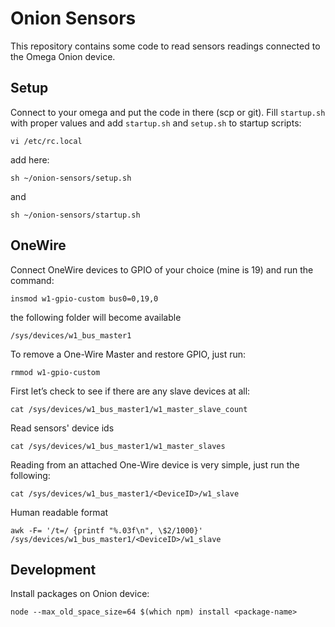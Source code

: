 # Onion Sensors

This repository contains some code to read sensors readings connected to the Omega Onion device.

## Setup

Connect to your omega and put the code in there (scp or git). Fill `startup.sh` with proper values and add `startup.sh` and `setup.sh` to startup scripts:

```
vi /etc/rc.local
```

add here:

```
sh ~/onion-sensors/setup.sh
```

and

```
sh ~/onion-sensors/startup.sh
```

## OneWire

Connect OneWire devices to GPIO of your choice (mine is 19) and run the command:

```
insmod w1-gpio-custom bus0=0,19,0
```

the following folder will become available

```
/sys/devices/w1_bus_master1
```

To remove a One-Wire Master and restore GPIO, just run:

```
rmmod w1-gpio-custom
```

First let’s check to see if there are any slave devices at all:

```
cat /sys/devices/w1_bus_master1/w1_master_slave_count
```

Read sensors' device ids

```
cat /sys/devices/w1_bus_master1/w1_master_slaves
```

Reading from an attached One-Wire device is very simple, just run the following:

```
cat /sys/devices/w1_bus_master1/<DeviceID>/w1_slave
```

Human readable format

```
awk -F= '/t=/ {printf "%.03f\n", \$2/1000}' /sys/devices/w1_bus_master1/<DeviceID>/w1_slave
```

## Development

Install packages on Onion device:

```
node --max_old_space_size=64 $(which npm) install <package-name>
```
